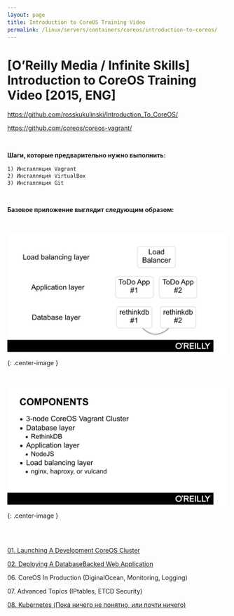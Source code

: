 ```yaml
---
layout: page
title: Introduction to CoreOS Training Video
permalink: /linux/servers/containers/coreos/introduction-to-coreos/
---
```



# [O’Reilly Media / Infinite Skills] Introduction to CoreOS Training Video [2015, ENG]


https://github.com/rosskukulinski/Introduction_To_CoreOS/

https://github.com/coreos/coreos-vagrant/

<br/>

**Шаги, которые предварительно нужно выполнить:**

    1) Инсталляция Vagrant
    2) Инсталляция VirtualBox
    3) Инсталляция Git


<br/>

**Базовое приложение выглядит следующим образом:**

<br/>

![cluster](/img/linux/servers/containers/coreos/app1.png "cluster"){: .center-image }


<br/>

![cluster](/img/linux/servers/containers/coreos/app2.png "cluster"){: .center-image }

<br/>


<br/>

[01. Launching A Development CoreOS Cluster](/linux/servers/containers/coreos/introduction-to-coreos/launching-a-development-coreos-cluster/)

[02. Deploying A DatabaseBacked Web Application](/linux/servers/containers/coreos/introduction-to-coreos/deploying-a-database-backed-web-application/deploying-a-database-backed-web-application/)


06\. CoreOS In Production (DiginalOcean, Monitoring, Logging)

07\. Advanced Topics (IPtables, ETCD Security)

[08. Kubernetes (Пока ничего не понятно, или почти ничего)](/linux/servers/containers/coreos/introduction-to-coreos/deploying-a-database-backed-web-application/kubernetes/)
